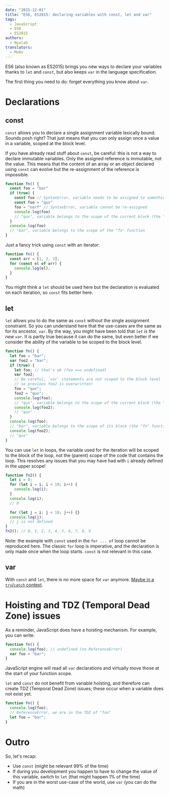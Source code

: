```yaml
---
date: "2015-12-01"
title: "ES6, ES2015: declaring variables with const, let and var"
tags:
  - JavaScript
  - ES6
  - ES2015
authors:
  - Nyalab
translators:
  - MoOx
---
```


ES6 (also known as ES2015) brings you new ways to declare your variables thanks
to `let` and `const`, but also keeps `var` in the language specification.

The first thing you need to do: forget everything you know about `var`.

# Declarations

## const

`const` allows you to declare a single assignment variable lexically bound.
Sounds posh right? That just means that you can only assign once a value in a
variable, scoped at the block level.

If you have already read stuff about `const`, be careful: this is not a way to
declare immutable variables. Only the assigned reference is immutable, not the
value. This means that the content of an array or an object declared using
`const` can evolve but the re-assignment of the reference is impossible.

```js
function fn() {
  const foo = "bar"
  if (true) {
    const foo // SyntaxError, variable needs to be assigned to something
    const foo = "qux"
    foo = "norf" // SyntaxError, variable cannot be re-assigned
    console.log(foo)
    // "qux", variable belongs to the scope of the current block (the "if" one)
  }
  console.log(foo)
  // "bar", variable belongs to the scope of the "fn" function
}
```

Just a fancy trick using `const` with an iterator:

```js
function fn() {
  const arr = [1, 2, 3];
  for (const el of arr) {
    console.log(el);
  }
}
```

You might think a `let` should be used here but the declaration is evaluated on
each iteration, so `const` fits better here.

## let

`let` allows you to do the same as `const` without the single assignment
constraint. So you can understand here that the use-cases are the same as for
its ancestor, `var`. By the way, you might have been told that _`let` is the new
`var`_. It is partly true because it can do the same, but even better if we
consider the ability of the variable to be scoped to the block level.

```js
function fn() {
  let foo = "bar";
  var foo2 = "bar";
  if (true) {
    let foo; // that's ok (foo === undefined)
    var foo2;
    // Be careful, `var` statements are not scoped to the block level
    // so previous foo2 is overwritten!
    foo = "qux";
    foo2 = "qux";
    console.log(foo);
    // "qux", variable belongs to the scope of the current block (the "if" one)
    console.log(foo2);
    // "qux"
  }
  console.log(foo);
  // "bar", variable belongs to the scope of its block (the "fn" function)
  console.log(foo2);
  // "qux"
}
```

You can use `let` in loops, the variable used for the iteration will be scoped
to the block of the loop, not the (parent) scope of the code that contains the
loop. This resolves any issues that you may have had with `i` already defined in
the upper scope!

```js
function fn2() {
  let i = 0;
  for (let i = i; i < 10; i++) {
    console.log(i);
  }
  console.log(i);
  // 0

  for (let j = i; j < 10; j++) {}
  console.log(j);
  // j is not defined
}
fn2(); // 0, 1, 2, 3, 4, 5, 6, 7, 8, 9
```

Note: the example with `const` used in the `for ... of` loop cannot be
reproduced here. The classic `for` loop is imperative, and the declaration is
only made once when the loop starts. `const` is not relevant in this case.

## var

With `const` and `let`, there is no more space for `var` anymore.
[Maybe in a `try`/`catch` context](https://twitter.com/getify/status/658662478528643072).

# Hoisting and TDZ (Temporal Dead Zone) issues

As a reminder, JavaScript does have a hoisting mechanism. For example, you can
write:

```js
function fn() {
  console.log(foo); // undefined (no ReferenceError)
  var foo = "bar";
}
```

JavaScript engine will read all `var` declarations and virtually move those at
the start of your function scope.

`let` and `const` do not benefit from variable hoisting, and therefore can
create TDZ (Temporal Dead Zone) issues; these occur when a variable does not
exist yet.

```js
function fn() {
  console.log(foo);
  // ReferenceError, we are in the TDZ of "foo"
  let foo = "bar";
}
```

# Outro

So, let's recap:

- Use `const` (might be relevant 99% of the time)
- If during you development you happen to have to change the value of this
  variable, switch to `let` (that might happen 1% of the time)
- If you are in the worst use-case of the world, use `var` (you can do the math)
